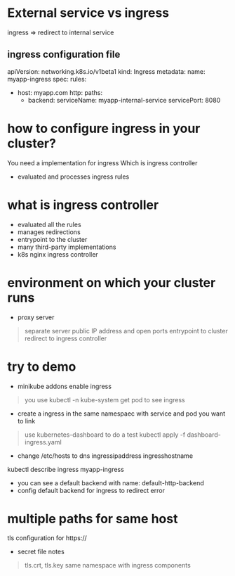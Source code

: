 # External service vs ingress
ingress => redirect to internal service

ingress configuration file
---
apiVersion: networking.k8s.io/v1beta1
kind: Ingress
metadata:
  name: myapp-ingress
spec:
  rules:
  - host: myapp.com
    http:
      paths:
      - backend:
          serviceName: myapp-internal-service
          servicePort: 8080

# how to configure ingress in your cluster?
You need a implementation for ingress
Which is ingress controller
- evaluated and processes ingress rules

# what is ingress controller
- evaluated all the rules
- manages redirections
- entrypoint to the cluster
- many third-party implementations
- k8s nginx ingress controller

# environment on which your cluster runs
- proxy server
 > separate server
 > public IP address and open ports
 > entrypoint to cluster
 > redirect to ingress controller

# try to demo
- minikube addons enable ingress
> you use kubectl -n kube-system get pod to see ingress
- create a ingress in the same namespaec with service and pod you want to link 
> use kubernetes-dashboard to do a test
kubectl apply -f dashboard-ingress.yaml

- change /etc/hosts to dns
ingressipaddress ingresshostname

kubectl describe ingress myapp-ingress
- you can see a default backend with name: default-http-backend
- config default backend for ingress to redirect error

# multiple paths for same host

tls configuration for https://
- secret file notes
> tls.crt, tls.key
> same namespace with ingress components
